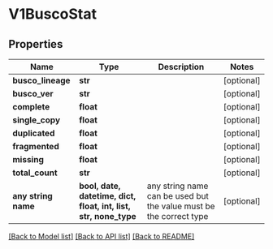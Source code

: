 # V1BuscoStat


## Properties
Name | Type | Description | Notes
------------ | ------------- | ------------- | -------------
**busco_lineage** | **str** |  | [optional] 
**busco_ver** | **str** |  | [optional] 
**complete** | **float** |  | [optional] 
**single_copy** | **float** |  | [optional] 
**duplicated** | **float** |  | [optional] 
**fragmented** | **float** |  | [optional] 
**missing** | **float** |  | [optional] 
**total_count** | **str** |  | [optional] 
**any string name** | **bool, date, datetime, dict, float, int, list, str, none_type** | any string name can be used but the value must be the correct type | [optional]

[[Back to Model list]](../README.md#documentation-for-models) [[Back to API list]](../README.md#documentation-for-api-endpoints) [[Back to README]](../README.md)


